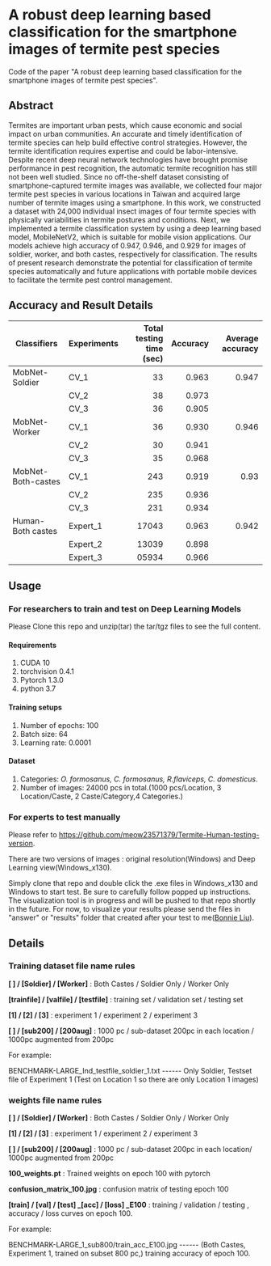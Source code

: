 # A robust deep learning based classification for the smartphone images of termite pest species

Code of the paper "A robust deep learning based classification for the smartphone images of termite pest species".

## Abstract 

Termites are important urban pests, which cause economic and social impact on
urban communities. An accurate and timely identification of termite species can help build
effective control strategies. However, the termite identification requires expertise and could be
labor-intensive. Despite recent deep neural network technologies have brought promise
performance in pest recognition, the automatic termite recognition has still not been well studied.
Since no off-the-shelf dataset consisting of smartphone-captured termite images was available,
we collected four major termite pest species in various locations in Taiwan and acquired large
number of termite images using a smartphone. In this work, we constructed a dataset with 24,000
individual insect images of four termite species with physically variabilities in termite postures
and conditions. Next, we implemented a termite classification system by using a deep learning
based model, MobileNetV2, which is suitable for mobile vision applications. Our models
achieve high accuracy of 0.947, 0.946, and 0.929 for images of soldier, worker, and both castes,
respectively for classification. The results of present research demonstrate the potential for
classification of termite species automatically and future applications with portable mobile
devices to facilitate the termite pest control management.

## Accuracy and Result Details

| Classifiers        | Experiments | Total testing time (sec) | Accuracy | Average accuracy |
|--------------------|-------------|--------------------------:|----------:|------------------:|
| MobNet-Soldier     |     CV_1    |            33            |   0.963  |       0.947      |
|                    |     CV_2    |            38            |   0.973  |                  |
|                    |     CV_3    |            36            |   0.905  |                  |
| MobNet-Worker      |     CV_1    |            36            |   0.930  |       0.946      |
|                    |     CV_2    |            30            |   0.941  |                  |
|                    |     CV_3    |            35            |   0.968  |                  |
| MobNet-Both-castes |     CV_1    |            243           |   0.919  |       0.93       |
|                    |     CV_2    |            235           |   0.936  |                  |
|                    |     CV_3    |            231           |   0.934  |                  |
| Human-Both castes  |   Expert_1  |           17043          |   0.963  |       0.942      |
|                    |   Expert_2  |           13039          |   0.898  |                  |
|                    |   Expert_3  |           05934          |   0.966  |                  |


## Usage

### For researchers to train and test on Deep Learning Models

Please Clone this repo and unzip(tar) the tar/tgz files to see the full content.

#### Requirements

1. CUDA 10
2. torchvision 0.4.1
3. Pytorch 1.3.0
4. python 3.7

#### Training setups

1. Number of epochs: 100
2. Batch size: 64
3. Learning rate: 0.0001

#### Dataset 

1. Categories: *O. formosanus, C. formosanus, R.flaviceps, C. domesticus*.
2. Number of images: 24000 pcs in total.(1000 pcs/Location, 3 Location/Caste, 2 Caste/Category,4 Categories.)




### For experts to test manually

Please refer to https://github.com/meow23571379/Termite-Human-testing-version.

There are two versions of images : original resolution(Windows) and Deep Learning view(Windows_x130).

Simply clone that repo and double click the .exe files in Windows_x130 and Windows to start test. 
Be sure to carefully follow popped up instructions.
The visualization tool is in progress and will be pushed to that repo shortly in the future.
For now, to visualize your results please send the files in "answer" or "results" folder that created after your test to me([Bonnie Liu](https://github.com/meow23571379)).




## Details


### Training dataset file name rules

**[ ] / [Soldier] / [Worker]** : Both Castes / Soldier Only / Worker Only

**[trainfile] / [valfile] / [testfile]** : training set / validation set / testing set

**[1] / [2] / [3]** : experiment 1 / experiment 2 / experiment 3

**[ ] / [sub200] / [200aug]** : 1000 pc / sub-dataset 200pc in each location / 1000pc augmented from 200pc 

For example:

BENCHMARK-LARGE_Ind_testfile_soldier_1.txt  ------ Only Soldier, Testset file of Experiment 1 (Test on Location 1 so there are only Location 1 images)

### weights file name rules

**[ ] / [Soldier] / [Worker]** : Both Castes / Soldier Only / Worker Only

**[1] / [2] / [3]** : experiment 1 / experiment 2 / experiment 3

**[ ] / [sub200] / [200aug]** : 1000 pc / sub-dataset 200pc in each location/ 1000pc augmented from 200pc

**100_weights.pt** : Trained weights on epoch 100 with pytorch

**confusion_matrix_100.jpg** : confusion matrix of testing epoch 100

**[train] / [val] / [test] \_[acc] / [loss] \_E100** : training / validation / testing , accuracy / loss curves on epoch 100. 

For example:

BENCHMARK-LARGE_1_sub800/train_acc_E100.jpg ------ (Both Castes, Experiment 1, trained on subset 800 pc,) training accuracy of epoch 100.



                      
